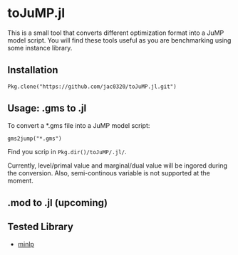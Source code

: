 # toJuMP.jl

This is a small tool that converts different optimization format into a JuMP model script.
You will find these tools useful as you are benchmarking using some instance library.

## Installation
```
Pkg.clone("https://github.com/jac0320/toJuMP.jl.git")
```

## Usage: .gms to .jl

To convert a *.gms file into a JuMP model script:
```
gms2jump("*.gms")
```
Find you scrip in `Pkg.dir()/toJuMP/.jl/`.

Currently, level/primal value and marginal/dual value will be ingored during the conversion.
Also, semi-continous variable is not supported at the moment.

## .mod to .jl (upcoming)

## Tested Library
* [minlp](http://www.minlp.com/downloads/testlibs/gmslibs/minlp.zip)
